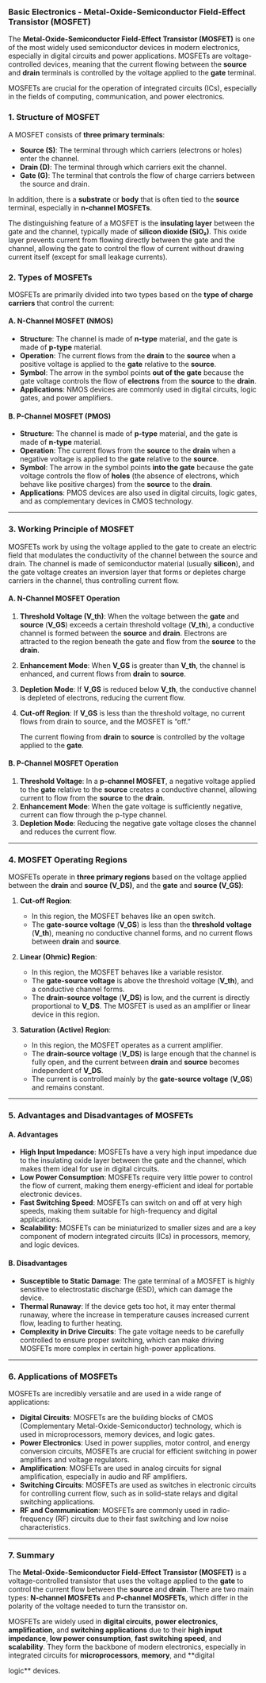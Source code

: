 ### **Basic Electronics - Metal-Oxide-Semiconductor Field-Effect Transistor (MOSFET)**

The **Metal-Oxide-Semiconductor Field-Effect Transistor (MOSFET)** is one of the most widely used semiconductor devices in modern electronics, especially in digital circuits and power applications. MOSFETs are voltage-controlled devices, meaning that the current flowing between the **source** and **drain** terminals is controlled by the voltage applied to the **gate** terminal.

MOSFETs are crucial for the operation of integrated circuits (ICs), especially in the fields of computing, communication, and power electronics.

### **1. Structure of MOSFET**

A MOSFET consists of **three primary terminals**:
- **Source (S)**: The terminal through which carriers (electrons or holes) enter the channel.
- **Drain (D)**: The terminal through which carriers exit the channel.
- **Gate (G)**: The terminal that controls the flow of charge carriers between the source and drain.

In addition, there is a **substrate** or **body** that is often tied to the **source** terminal, especially in **n-channel MOSFETs**.

The distinguishing feature of a MOSFET is the **insulating layer** between the gate and the channel, typically made of **silicon dioxide (SiO₂)**. This oxide layer prevents current from flowing directly between the gate and the channel, allowing the gate to control the flow of current without drawing current itself (except for small leakage currents).

### **2. Types of MOSFETs**

MOSFETs are primarily divided into two types based on the **type of charge carriers** that control the current:

#### **A. N-Channel MOSFET (NMOS)**

- **Structure**: The channel is made of **n-type** material, and the gate is made of **p-type** material.
- **Operation**: The current flows from the **drain** to the **source** when a positive voltage is applied to the **gate** relative to the **source**.
- **Symbol**: The arrow in the symbol points **out of the gate** because the gate voltage controls the flow of **electrons** from the **source** to the **drain**.
- **Applications**: NMOS devices are commonly used in digital circuits, logic gates, and power amplifiers.

#### **B. P-Channel MOSFET (PMOS)**

- **Structure**: The channel is made of **p-type** material, and the gate is made of **n-type** material.
- **Operation**: The current flows from the **source** to the **drain** when a negative voltage is applied to the **gate** relative to the **source**.
- **Symbol**: The arrow in the symbol points **into the gate** because the gate voltage controls the flow of **holes** (the absence of electrons, which behave like positive charges) from the **source** to the **drain**.
- **Applications**: PMOS devices are also used in digital circuits, logic gates, and as complementary devices in CMOS technology.

---

### **3. Working Principle of MOSFET**

MOSFETs work by using the voltage applied to the gate to create an electric field that modulates the conductivity of the channel between the source and drain. The channel is made of semiconductor material (usually **silicon**), and the gate voltage creates an inversion layer that forms or depletes charge carriers in the channel, thus controlling current flow.

#### **A. N-Channel MOSFET Operation**
1. **Threshold Voltage (V_th)**: When the voltage between the **gate** and **source** (**V_GS**) exceeds a certain threshold voltage (**V_th**), a conductive channel is formed between the **source** and **drain**. Electrons are attracted to the region beneath the gate and flow from the **source** to the **drain**.
2. **Enhancement Mode**: When **V_GS** is greater than **V_th**, the channel is enhanced, and current flows from **drain** to **source**.
3. **Depletion Mode**: If **V_GS** is reduced below **V_th**, the conductive channel is depleted of electrons, reducing the current flow.
4. **Cut-off Region**: If **V_GS** is less than the threshold voltage, no current flows from drain to source, and the MOSFET is “off.”
   
   The current flowing from **drain** to **source** is controlled by the voltage applied to the **gate**.

#### **B. P-Channel MOSFET Operation**
1. **Threshold Voltage**: In a **p-channel MOSFET**, a negative voltage applied to the **gate** relative to the **source** creates a conductive channel, allowing current to flow from the **source** to the **drain**.
2. **Enhancement Mode**: When the gate voltage is sufficiently negative, current can flow through the p-type channel.
3. **Depletion Mode**: Reducing the negative gate voltage closes the channel and reduces the current flow.

---

### **4. MOSFET Operating Regions**

MOSFETs operate in **three primary regions** based on the voltage applied between the **drain** and **source (V_DS)**, and the **gate** and **source (V_GS)**:

1. **Cut-off Region**: 
   - In this region, the MOSFET behaves like an open switch.
   - The **gate-source voltage** (**V_GS**) is less than the **threshold voltage** (**V_th**), meaning no conductive channel forms, and no current flows between **drain** and **source**.

2. **Linear (Ohmic) Region**: 
   - In this region, the MOSFET behaves like a variable resistor.
   - The **gate-source voltage** is above the threshold voltage (**V_th**), and a conductive channel forms.
   - The **drain-source voltage** (**V_DS**) is low, and the current is directly proportional to **V_DS**. The MOSFET is used as an amplifier or linear device in this region.

3. **Saturation (Active) Region**:
   - In this region, the MOSFET operates as a current amplifier.
   - The **drain-source voltage** (**V_DS**) is large enough that the channel is fully open, and the current between **drain** and **source** becomes independent of **V_DS**.
   - The current is controlled mainly by the **gate-source voltage** (**V_GS**) and remains constant.

---

### **5. Advantages and Disadvantages of MOSFETs**

#### **A. Advantages**
- **High Input Impedance**: MOSFETs have a very high input impedance due to the insulating oxide layer between the gate and the channel, which makes them ideal for use in digital circuits.
- **Low Power Consumption**: MOSFETs require very little power to control the flow of current, making them energy-efficient and ideal for portable electronic devices.
- **Fast Switching Speed**: MOSFETs can switch on and off at very high speeds, making them suitable for high-frequency and digital applications.
- **Scalability**: MOSFETs can be miniaturized to smaller sizes and are a key component of modern integrated circuits (ICs) in processors, memory, and logic devices.

#### **B. Disadvantages**
- **Susceptible to Static Damage**: The gate terminal of a MOSFET is highly sensitive to electrostatic discharge (ESD), which can damage the device.
- **Thermal Runaway**: If the device gets too hot, it may enter thermal runaway, where the increase in temperature causes increased current flow, leading to further heating.
- **Complexity in Drive Circuits**: The gate voltage needs to be carefully controlled to ensure proper switching, which can make driving MOSFETs more complex in certain high-power applications.

---

### **6. Applications of MOSFETs**

MOSFETs are incredibly versatile and are used in a wide range of applications:

- **Digital Circuits**: MOSFETs are the building blocks of CMOS (Complementary Metal-Oxide-Semiconductor) technology, which is used in microprocessors, memory devices, and logic gates.
- **Power Electronics**: Used in power supplies, motor control, and energy conversion circuits, MOSFETs are crucial for efficient switching in power amplifiers and voltage regulators.
- **Amplification**: MOSFETs are used in analog circuits for signal amplification, especially in audio and RF amplifiers.
- **Switching Circuits**: MOSFETs are used as switches in electronic circuits for controlling current flow, such as in solid-state relays and digital switching applications.
- **RF and Communication**: MOSFETs are commonly used in radio-frequency (RF) circuits due to their fast switching and low noise characteristics.

---

### **7. Summary**

The **Metal-Oxide-Semiconductor Field-Effect Transistor (MOSFET)** is a voltage-controlled transistor that uses the voltage applied to the **gate** to control the current flow between the **source** and **drain**. There are two main types: **N-channel MOSFETs** and **P-channel MOSFETs**, which differ in the polarity of the voltage needed to turn the transistor on.

MOSFETs are widely used in **digital circuits**, **power electronics**, **amplification**, and **switching applications** due to their **high input impedance**, **low power consumption**, **fast switching speed**, and **scalability**. They form the backbone of modern electronics, especially in integrated circuits for **microprocessors**, **memory**, and **digital

 logic** devices.
